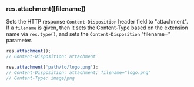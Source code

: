 <h3 id='res.attachment'>res.attachment([filename])<span class="avaibility"></span> <span class="deprecated"></span></h3>

Sets the HTTP response `Content-Disposition` header field to "attachment". If a `filename` is given,
then it sets the Content-Type based on the extension name via `res.type()`,
and sets the `Content-Disposition` "filename=" parameter.

```js
res.attachment();
// Content-Disposition: attachment

res.attachment('path/to/logo.png');
// Content-Disposition: attachment; filename="logo.png"
// Content-Type: image/png
```
